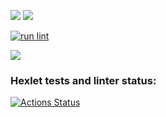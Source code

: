 <a href="https://codeclimate.com/github/codeclimate/codeclimate/maintainability"><img src="https://api.codeclimate.com/v1/badges/a99a88d28ad37a79dbf6/maintainability" /></a>
<a href="https://codeclimate.com/github/codeclimate/codeclimate/test_coverage"><img src="https://api.codeclimate.com/v1/badges/a99a88d28ad37a79dbf6/test_coverage" /></a>

[![run lint](https://github.com/Evgeany/frontend-project-lvl1/actions/workflows/evg-hex-lint.yml/badge.svg?event=push )](https://github.com/Evgeany/frontend-project-lvl1/actions)

<a href='https://asciinema.org/a/mU52yQ1ZjwPJfvlU9uBD3z9ci'><img src='https://pastenow.ru/0494f8fda9fe78d656f33e180a807b42' /></a>

### Hexlet tests and linter status:
[![Actions Status](https://github.com/Evgeany/frontend-project-lvl1/workflows/hexlet-check/badge.svg)](https://github.com/Evgeany/frontend-project-lvl1/actions)
